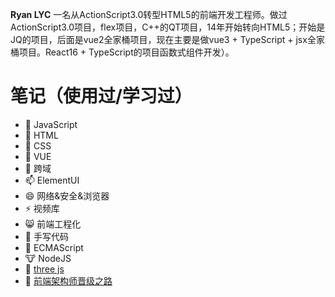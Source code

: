 **Ryan LYC** 一名从ActionScript3.0转型HTML5的前端开发工程师。做过ActionScript3.0项目，flex项目，C++的QT项目，14年开始转向HTML5；开始是JQ的项目，后面是vue2全家桶项目，现在主要是做vue3 + TypeScript + jsx全家桶项目。React16 + TypeScript的项目函数式组件开发）。

# 笔记（使用过/学习过）

- 🔭 JavaScript
- 🌱 HTML
- 👯 CSS
- 🤔 VUE
- 💬 跨域
- 📫 ElementUI
- 😄 网络&安全&浏览器
- ⚡ 视频库  
- 😸 前端工程化  
- 🧡 手写代码 
- 🤳 ECMAScript
- 🐮 NodeJS
- 👀 [three js](https://github.com/RyanLYC/threejs-cn)
- 🤳 [前端架构师晋级之路](https://github.com/RyanLYC/fore-end-architect) 
